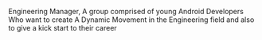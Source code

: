 Engineering Manager, A group comprised of young Android Developers Who want to create A Dynamic Movement in the Engineering field and also to give a kick start to their career
